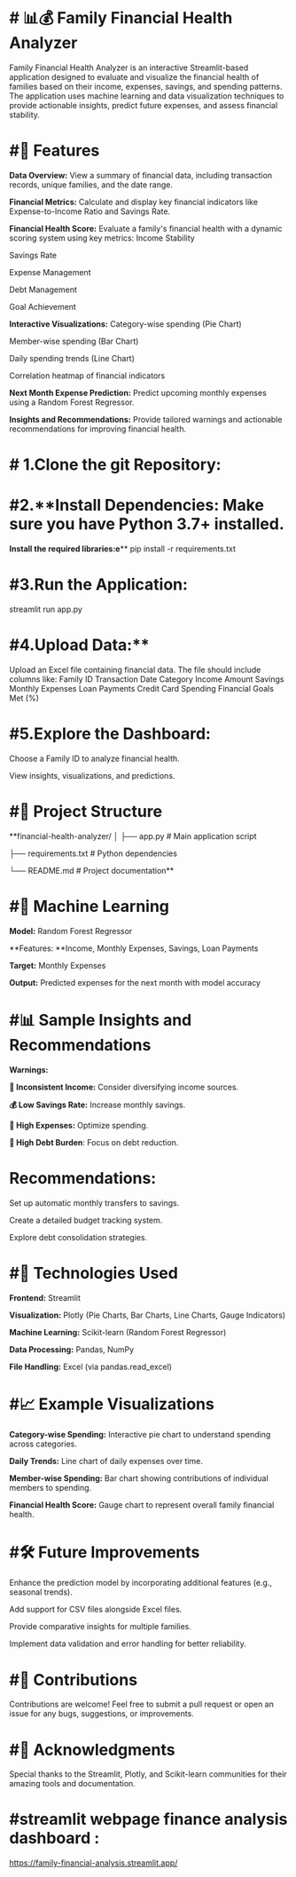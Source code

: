 
# # 📊💰 Family Financial Health Analyzer
Family Financial Health Analyzer is an interactive Streamlit-based application designed to evaluate and visualize the financial health of families based on their income, expenses, savings, and spending patterns. The application uses machine learning and data visualization techniques to provide actionable insights, predict future expenses, and assess financial stability.

# #🌟 Features
**Data Overview:** View a summary of financial data, including transaction records, unique families, and the date range.

**Financial Metrics:** Calculate and display key financial indicators like Expense-to-Income Ratio and Savings Rate.

**Financial Health Score:** Evaluate a family's financial health with a dynamic scoring system using key metrics:
Income Stability

Savings Rate

Expense Management

Debt Management

Goal Achievement

**Interactive Visualizations:**
Category-wise spending (Pie Chart)

Member-wise spending (Bar Chart)

Daily spending trends (Line Chart)

Correlation heatmap of financial indicators

**Next Month Expense Prediction:** Predict upcoming monthly expenses using a Random Forest Regressor.

**Insights and Recommendations:** Provide tailored warnings and actionable recommendations for improving financial health.

# # 1.**Clone the git Repository:**

# #2.**Install Dependencies: Make sure you have Python 3.7+ installed.
**Install the required libraries:e****
pip install -r requirements.txt

# #3.**Run the Application:**
streamlit run app.py

# #4.**Upload Data:****

Upload an Excel file containing financial data. The file should include columns like:
Family ID
Transaction Date
Category
Income
Amount
Savings
Monthly Expenses
Loan Payments
Credit Card Spending
Financial Goals Met (%)

# #5.**Explore the Dashboard:**

Choose a Family ID to analyze financial health.

View insights, visualizations, and predictions.

# **#📂 Project Structure**

**financial-health-analyzer/
│
├── app.py                     # Main application script

├── requirements.txt           # Python dependencies

└── README.md                  # Project documentation**

# #🧠 Machine Learning

**Model:** Random Forest Regressor

**Features: **Income, Monthly Expenses, Savings, Loan Payments

**Target:** Monthly Expenses

**Output:** Predicted expenses for the next month with model accuracy

# #📊 Sample Insights and Recommendations

**Warnings:**

**🚨 Inconsistent Income:** Consider diversifying income sources.

**💰 Low Savings Rate:** Increase monthly savings.

**💸 High Expenses:** Optimize spending.

**🔗 High Debt Burden**: Focus on debt reduction.

# Recommendations:

Set up automatic monthly transfers to savings.

Create a detailed budget tracking system.

Explore debt consolidation strategies.

# #**🔧 Technologies Used**

**Frontend:** Streamlit

**Visualization:** Plotly (Pie Charts, Bar Charts, Line Charts, Gauge Indicators)

**Machine Learning:** Scikit-learn (Random Forest Regressor)

**Data Processing:** Pandas, NumPy

**File Handling:** Excel (via pandas.read_excel)

# #**📈 Example Visualizations**

**Category-wise Spending:** Interactive pie chart to understand spending across categories.

**Daily Trends:** Line chart of daily expenses over time.

**Member-wise Spending:** Bar chart showing contributions of individual members to spending.

**Financial Health Score:** Gauge chart to represent overall family financial health.

# #**🛠 Future Improvements**

Enhance the prediction model by incorporating additional features (e.g., seasonal trends).

Add support for CSV files alongside Excel files.

Provide comparative insights for multiple families.

Implement data validation and error handling for better reliability.

# #**🤝 Contributions**
Contributions are welcome! Feel free to submit a pull request or open an issue for any bugs, suggestions, or improvements.

# #**🌟 Acknowledgments**
Special thanks to the Streamlit, Plotly, and Scikit-learn communities for their amazing tools and documentation.

# #streamlit webpage finance analysis dashboard :
https://family-financial-analysis.streamlit.app/
